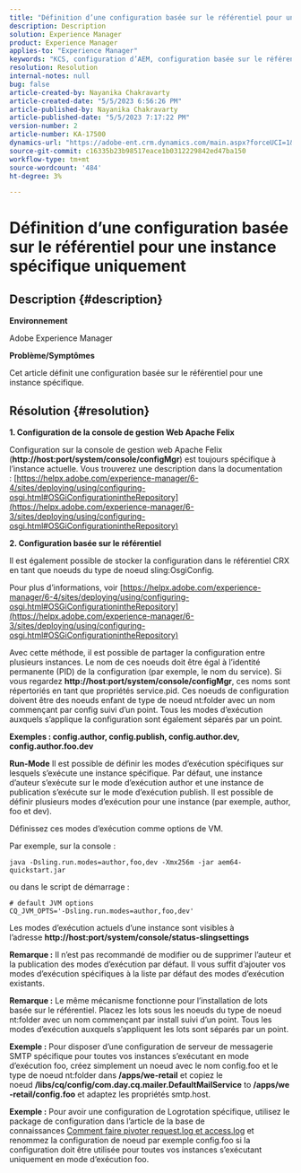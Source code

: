 ```yaml
---
title: "Définition d’une configuration basée sur le référentiel pour une instance spécifique uniquement"
description: Description
solution: Experience Manager
product: Experience Manager
applies-to: "Experience Manager"
keywords: "KCS, configuration d’AEM, configuration basée sur le référentiel, console de gestion web Apache Felix"
resolution: Resolution
internal-notes: null
bug: false
article-created-by: Nayanika Chakravarty
article-created-date: "5/5/2023 6:56:26 PM"
article-published-by: Nayanika Chakravarty
article-published-date: "5/5/2023 7:17:22 PM"
version-number: 2
article-number: KA-17500
dynamics-url: "https://adobe-ent.crm.dynamics.com/main.aspx?forceUCI=1&pagetype=entityrecord&etn=knowledgearticle&id=c2334588-76eb-ed11-a7c6-6045bd006704"
source-git-commit: c16335b23b98517eace1b0312229842ed47ba150
workflow-type: tm+mt
source-wordcount: '484'
ht-degree: 3%

---
```


# Définition d’une configuration basée sur le référentiel pour une instance spécifique uniquement

## Description {#description}


<b>Environnement</b>

Adobe Experience Manager

<b>Problème/Symptômes</b>

Cet article définit une configuration basée sur le référentiel pour une instance spécifique.


## Résolution {#resolution}

<b>1. Configuration de la console de gestion Web Apache Felix</b>


Configuration sur la console de gestion web Apache Felix (<b>http://host:port/system/console/configMgr</b>) est toujours spécifique à l’instance actuelle.
Vous trouverez une description dans la documentation : [https://helpx.adobe.com/experience-manager/6-4/sites/deploying/using/configuring-osgi.html#OSGiConfigurationintheRepository](https://helpx.adobe.com/experience-manager/6-3/sites/deploying/using/configuring-osgi.html#OSGiConfigurationintheRepository)


<b>2. Configuration basée sur le référentiel</b>


Il est également possible de stocker la configuration dans le référentiel CRX en tant que noeuds du type de noeud sling:OsgiConfig.

Pour plus d’informations, voir [https://helpx.adobe.com/experience-manager/6-4/sites/deploying/using/configuring-osgi.html#OSGiConfigurationintheRepository](https://helpx.adobe.com/experience-manager/6-3/sites/deploying/using/configuring-osgi.html#OSGiConfigurationintheRepository)

Avec cette méthode, il est possible de partager la configuration entre plusieurs instances.
Le nom de ces noeuds doit être égal à l’identité permanente (PID) de la configuration (par exemple, le nom du service). Si vous regardez <b>http://host:port/system/console/configMgr</b>, ces noms sont répertoriés en tant que propriétés service.pid. Ces noeuds de configuration doivent être des noeuds enfant de type de noeud nt:folder avec un nom commençant par config suivi d’un point. Tous les modes d’exécution auxquels s’applique la configuration sont également séparés par un point.

<b>Exemples : config.author, config.publish, config.author.dev, config.author.foo.dev</b>


<b>Run-Mode</b>
Il est possible de définir les modes d’exécution spécifiques sur lesquels s’exécute une instance spécifique. Par défaut, une instance d’auteur s’exécute sur le mode d’exécution author et une instance de publication s’exécute sur le mode d’exécution publish. Il est possible de définir plusieurs modes d’exécution pour une instance (par exemple, author, foo et dev).

Définissez ces modes d’exécution comme options de VM.

Par exemple, sur la console :


```
java -Dsling.run.modes=author,foo,dev -Xmx256m -jar aem64-quickstart.jar
```


ou dans le script de démarrage :


```
# default JVM options
CQ_JVM_OPTS='-Dsling.run.modes=author,foo,dev'
```


Les modes d’exécution actuels d’une instance sont visibles à l’adresse <b>http://host:port/system/console/status-slingsettings</b>

<b>Remarque :</b> Il n’est pas recommandé de modifier ou de supprimer l’auteur et la publication des modes d’exécution par défaut. Il vous suffit d’ajouter vos modes d’exécution spécifiques à la liste par défaut des modes d’exécution existants.

<b>Remarque :</b> Le même mécanisme fonctionne pour l’installation de lots basée sur le référentiel. Placez les lots sous les noeuds du type de noeud nt:folder avec un nom commençant par install suivi d’un point. Tous les modes d’exécution auxquels s’appliquent les lots sont séparés par un point.

<b>Exemple :</b> Pour disposer d’une configuration de serveur de messagerie SMTP spécifique pour toutes vos instances s’exécutant en mode d’exécution foo, créez simplement un noeud avec le nom config.foo et le type de noeud nt:folder dans <b>/apps/we-retail</b> et copiez le noeud <b>/libs/cq/config/com.day.cq.mailer.DefaultMailService</b> to <b>/apps/we-retail/config.foo</b> et adaptez les propriétés smtp.host.

<b>Exemple :</b> Pour avoir une configuration de Logrotation spécifique, utilisez le package de configuration dans l’article de la base de connaissances [Comment faire pivoter request.log et access.log](https://helpx.adobe.com/fr/experience-manager/kb/HowToRotateRequestAndAccessLog.html "Comment faire pivoter request.log et access.log ") et renommez la configuration de noeud par exemple config.foo si la configuration doit être utilisée pour toutes vos instances s’exécutant uniquement en mode d’exécution foo.
